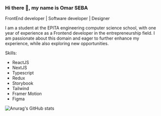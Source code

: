 ### Hi there 👋, my name is Omar SEBA

FrontEnd developer | Software developer | Designer

I am a student at the EPITA engineering computer science school, with one year of experience as a Frontend developer in the entrepreneurship field. 
I am passionate about this domain and eager to further enhance my experience, while also exploring new opportunities.

Skills: 
- ReactJS
- NextJS
- Typescript
- Redux
- Storybook
- Tailwind
- Framer Motion
- Figma

![Anurag's GitHub stats](https://github-readme-stats.vercel.app/api?username=Omar-Seba&show_icons=true&theme=radical)

<!---
Omar-Seba/Omar-Seba is a ✨ special ✨ repository because its `README.md` (this file) appears on your GitHub profile.
You can click the Preview link to take a look at your changes.
--->
